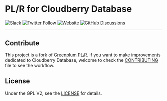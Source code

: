 # PL/R for Cloudberry Database 

[![Slack](https://img.shields.io/badge/Join_Slack-6a32c9)](https://communityinviter.com/apps/cloudberrydb/welcome)
[![Twitter Follow](https://img.shields.io/twitter/follow/cloudberrydb)](https://twitter.com/cloudberrydb)
[![Website](https://img.shields.io/badge/Visit%20Website-eebc46)](https://cloudberrydb.org)
[![GitHub Discussions](https://img.shields.io/github/discussions/cloudberrydb/cloudberrydb)](https://github.com/orgs/cloudberrydb/discussions)

---

## Contribute

This project is a fork of [Greenplum
PL/R](https://github.com/greenplum-db/plr). If you want to make improvements
dedicated to Cloudberry Database, welcome to check the
[CONTRIBUTING](./CONTRIBUTING.md) file to see the workflow.

## License

Under the GPL V2, see the [LICENSE](./LICENSE) for details.
